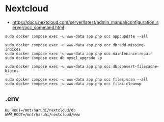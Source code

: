 # Nextcloud

- <https://docs.nextcloud.com/server/latest/admin_manual/configuration_server/occ_command.html>

```shell
sudo docker compose exec -u www-data app php occ app:update --all

sudo docker compose exec -u www-data app php occ db:add-missing-indices
sudo docker compose exec -u www-data app php occ maintenance:repair
sudo docker compose exec db mysql_upgrade -p

sudo docker compose exec -u www-data app php occ db:convert-filecache-bigint

sudo docker compose exec -u www-data app php occ files:scan --all
sudo docker compose exec -u www-data app php occ files:cleanup
```

## .env
```env
DB_ROOT=/mnt/haruhi/nextcloud/db
WWW_ROOT=/mnt/haruhi/nextcloud/www
```

